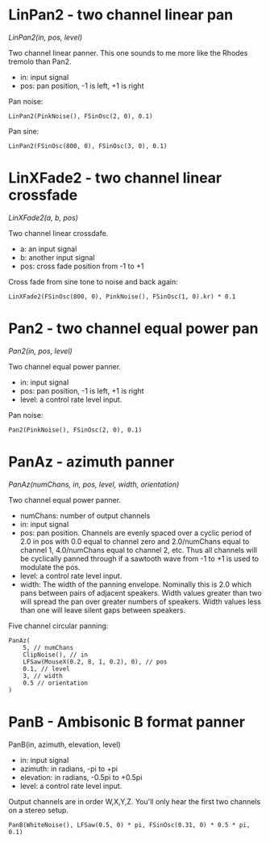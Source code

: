 # LinPan2 - two channel linear pan

_LinPan2(in, pos, level)_

Two channel linear panner. This one sounds to me more like the Rhodes tremolo than Pan2.

- in: input signal
- pos: pan position, -1 is left, +1 is right

Pan noise:

	LinPan2(PinkNoise(), FSinOsc(2, 0), 0.1)

Pan sine:

	LinPan2(FSinOsc(800, 0), FSinOsc(3, 0), 0.1)

# LinXFade2 - two channel linear crossfade

_LinXFade2(a, b, pos)_

Two channel linear crossdafe.

- a: an input signal
- b: another input signal
- pos: cross fade position from -1 to +1

Cross fade from sine tone to noise and back again:

	LinXFade2(FSinOsc(800, 0), PinkNoise(), FSinOsc(1, 0).kr) * 0.1

# Pan2 - two channel equal power pan

_Pan2(in, pos, level)_

Two channel equal power panner.

- in: input signal
- pos: pan position, -1 is left, +1 is right
- level: a control rate level input.

Pan noise:

	Pan2(PinkNoise(), FSinOsc(2, 0), 0.1)

# PanAz - azimuth panner

_PanAz(numChans, in, pos, level, width, orientation)_

Two channel equal power panner.

- numChans: number of output channels
- in: input signal
- pos: pan position. Channels are evenly spaced over a cyclic period of 2.0 in pos with 0.0 equal to channel zero and 2.0/numChans equal to channel 1, 4.0/numChans equal to channel 2, etc. Thus all channels will be cyclically panned through if a sawtooth wave from -1 to +1 is used to
modulate the pos.
- level: a control rate level input.
- width: The width of the panning envelope. Nominally this is 2.0 which pans between pairs of adjacent speakers. Width values greater than two will spread the pan over greater numbers of speakers. Width values less than one will leave silent gaps between speakers.

Five channel circular panning:

	PanAz(
		5, // numChans
		ClipNoise(), // in
		LFSaw(MouseX(0.2, 8, 1, 0.2), 0), // pos
		0.1, // level
		3, // width
		0.5 // orientation
	)

# PanB - Ambisonic B format panner

PanB(in, azimuth, elevation, level)

- in: input signal
- azimuth:  in radians, -pi to +pi
- elevation:  in radians, -0.5pi to +0.5pi
- level: a control rate level input.

Output channels are in order W,X,Y,Z.  You'll only hear the first two channels on a stereo setup.

	PanB(WhiteNoise(), LFSaw(0.5, 0) * pi, FSinOsc(0.31, 0) * 0.5 * pi, 0.1)

